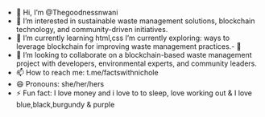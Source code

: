- 👋 Hi, I’m @Thegoodnessnwani
- 👀 I’m interested in  sustainable waste management solutions, blockchain technology, and community-driven initiatives.
- 🌱 I’m currently learning html,css I’m currently exploring: ways to leverage blockchain for improving waste management practices.- 💞️
- 💞️ I’m looking to collaborate on  a blockchain-based waste management project with developers, environmental experts, and community leaders.
- 📫 How to reach me: t.me/factswithnichole
- 😄 Pronouns: she/her/hers
- ⚡ Fun fact: I love money and i love to to sleep, love working out & I love blue,black,burgundy & purple

<!---
Thegoodnessnwani/Thegoodnessnwani is a ✨ special ✨ repository because its `README.md` (this file) appears on your GitHub profile.
You can click the Preview link to take a look at your changes.
--->
